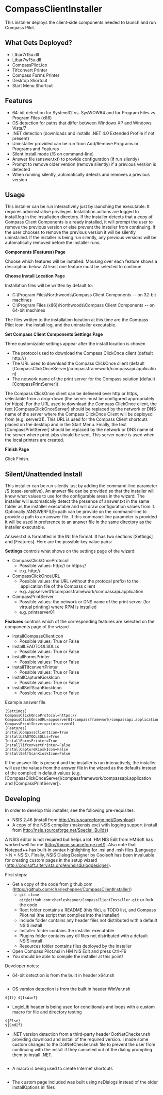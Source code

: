 CompassClientInstaller
======================

This installer deploys the client-side components needed to launch and run Compass Pilot.

## What Gets Deployed?

* Ltbar7r15u.dll
* Ltbar7w15u.dll
* CompassPilot.ico
* Tifconvert Printer
* Compass Forms Printer
* Desktop Shortcut
* Start Menu Shortcut

## Features

* 64-bit detection for System32 vs. SysWOW64 and for Program Files vs. Program Files (x86)
* OS detection for paths that differ between Windowx XP and Windows Vista/7
* .NET detection (downloads and installs .NET 4.0 Extended Profile if not present)
* Uninstaller provided can be run from Add/Remove Programs or Programs and Features
* Silent install mode (/S on command-line)
* Answer file (answer.txt) to provide configuration (if run silently)
* Prompt to remove older version (remove silently) if a previous version is detected
* When running silently, automatically detects and removes a previous version

## Usage

This installer can be run interactively just by launching the executable.  It requires administrative privileges. Installation actions are logged to install.log in the installation directory.  If the installer detects that a copy of Compass Client Components is already installed, it will prompt the user to remove the previous version or else prevent the installer from continuing.  If the user chooses to remove the previous version it will be silently uninstalled.  If the installer is being run silently, any previous versions will be automatically removed before the installer runs.

**Components (Features) Page**

Choose which features will be installed.  Mousing over each feature shows a description below.  At least one feature must be selected to continue.

**Choose Install Location Page**

Installation files will be written by default to:

* C:\Program Files\Northwoods\Compass Client Components -- on 32-bit machines
* C:\Program Files (x86)\Northwoods\Compass Client Components -- on 64-bit machines

The files written to the installation location at this time are the Compass Pilot icon, the install log, and the uninstaller executable.

**Set Compass Client Components Settings Page**

Three customizable settings appear after the install location is chosen.

* The protocol used to download the Compass ClickOnce client (default http://)
* The URL used to download the Compass ClickOnce client (default [CompassClickOnceServer]/compassframework/compassapi.application)
* The network name of the print server for the Compass solution (default [CompassPrintServer])

The Compass ClickOnce client can be delivered over http or https, selectable from a drop-down (the server must be configured appropriately for https).  For the URL used to download the Compass ClickOnce client, the text [CompassClickOnceServer] should be replaced by the network or DNS name of the server where the Compass ClickOnce Client will be deployed from (e.g. server01).  This URL is used for the Compass Client shortcuts placed on the desktop and in the Start Menu. Finally, the text [CompassPrintServer] should be replaced by the network or DNS name of the server where print jobs should be sent.  This server name is used when the local printers are created.

**Finish Page**

Click Finish.

## Silent/Unattended Install

This installer can be run silently just by adding the command-line parameter /S (case-sensitive).  An answer file can be provided so that the installer will know what values to use for the configurable areas in the wizard.  The installer will automatically detect the presence of answer.txt in the same folder as the installer executable and will draw configuration values from it.  Optionally /ANSWERFILE=path can be provide on the command-line to provide a path to an answer file.  If this command-line parameter is provided it will be used in preference to an answer file in the same directory as the installer executable.

Answer.txt is formatted in the INI file format.  It has two sections [Settings] and [Features].  Here are the possible key value pairs:

**Settings** controls what shows on the settings page of the wizard

* CompassClickOnceProtocol
  * Possible values: http:// or https://
  * e.g. http://
* CompassClickOnceURL
  * Possible values: the URL (without the protocal prefix) to the .application file of the Compass client
  * e.g. appserver01/compassframework/compassapi.application
* CompassPrintServer
  * Possible values: the network or DNS name of the print server (for virtual printing) where RPM is installed
  * e.g. printserver01

**Features** controls which of the corresponding features are selected on the components page of the wizard

* InstallCompassClientIcon
  * Possible values: True or False
* InstallLEADTOOLSDLLs
  * Possible values: True or False
* InstallFormsPrinter
  * Possible values: True or False
* InstallTifconvertPrinter
  * Possible values: True or False
* InstallCaptureKioskIcon
  * Possible values: True or False
* InstallSelfScanKioskIcon
  * Possible values: True or False

Example answer file:

```
[Settings]
CompassClickOnceProtocol=https://
CompassClickOnceURL=appserver01/compassframework/compassapi.application
CompassPrintServer=printserver01
[Features]
InstallCompassClientIcon=True
InstallLEADTOOLSDLLs=True
InstallFormsPrinter=True
InstallTifconvertPrinter=False
InstallCaptureKioskIcon=False
InstallSelfScanKioskIcon=False
```
  
If the answer file is present and the installer is run interactively, the installer will use the values from the answer file in the wizard as the defaults instead of the compiled in default values (e.g. [CompassClickOnceServer]/compassframework/compassapi.application and [CompassPrintServer]).
  
## Developing

In order to develop this installer, see the following pre-requisites:

* NSIS 2.46 (install from http://nsis.sourceforge.net/Download)
* A copy of the NSIS compiler (makensis.exe) with logging support (install from http://nsis.sourceforge.net/Special_Builds)

A NSIS editor is not required but helps a lot.  HM NIS Edit from HMSoft has worked well for me (http://hmne.sourceforge.net/).  Also note that Notepad++ has built-in syntax highlighting for .nsi and .nsh files (Language > N > NSIS).  Finally, NSIS Dialog Designer by Coolsoft has been invaluable for creating custom pages in the setup wizard (http://coolsoft.altervista.org/en/nsisdialogdesigner).

First steps:

* Get a copy of the code from github.com (https://github.com/charleshepner/CompassClientInstaller/)
  * `git clone git@github.com:charleshepner/CompassClientInstaller.git` or fork the code
  * Root folder contains a README (this file), a TODO list, and Compass Pilot.nsi (the script that compiles into the installer)
  * Include folder contains any header files not distributed with a default NSIS install
  * Installer folder contains the installer executable
  * Plugins folder contains any dll files not distributed with a default NSIS install
  * Resources folder contains files deployed by the installer
* Open Compass Pilot.nsi in HM NIS Edit and press Ctrl-F9
* You should be able to compile the installer at this point!

Developer notes:

* 64-bit detection is from the built in header x64.nsh

```${If} ${RunningX64}
```

* OS version detection is from the built in header WinVer.nsh

```${If} ${IsWinXP}
${If} ${IsWin7}
```

* LogicLib header is being used for conditionals and loops with a custom macro for file and directory testing

```${If} ${FileExists} "C:\mysamplefile.txt"
${Else}
${EndIf}
```

* .NET version detection from a third-party header DotNetChecker.nsh providing download and install of the required version.  I made some custom changes to the DotNetChecker.nsh file to prevent the user from continuing with the install if they canceled out of the dialog prompting them to install .NET.

```!insertmacro CheckNetFramework 40Full
```

* A macro is being used to create Internet shortcuts

```!insertmacro CreateInternetShortcut "path_to_new_shortcut" "URL" "path_to_icon" "0"
```

* The custom page included was built using nsDialogs instead of the older InstallOptions ini files